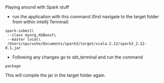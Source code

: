 Playing around with Spark stuff

* run the application with this command (first navigate to the target folder from within intellij Terminal)

```
spark-submit\
 --class myorg.XGBoost\
 --master local\
 /Users/spurushe/Documents/spark3/target/scala-2.12/spark3_2.12-0.1.jar
 ``` 
 
* Following any changes go to sbt_terminal and run the command 
```
package
``` 
This will compile the jar in the target folder again. 